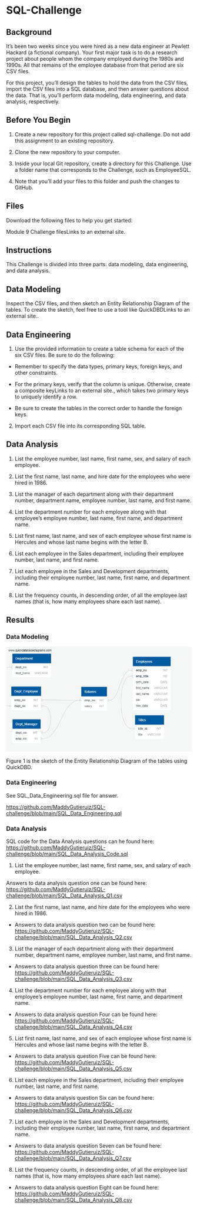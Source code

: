 # SQL-Challenge
## Background
It’s been two weeks since you were hired as a new data engineer at Pewlett Hackard (a fictional company). Your first major task is to do a research project about people whom the company employed during the 1980s and 1990s. All that remains of the employee database from that period are six CSV files.

For this project, you’ll design the tables to hold the data from the CSV files, import the CSV files into a SQL database, and then answer questions about the data. That is, you’ll perform data modeling, data engineering, and data analysis, respectively.

## Before You Begin
1. Create a new repository for this project called sql-challenge. Do not add this assignment to an existing repository.

2. Clone the new repository to your computer.

3. Inside your local Git repository, create a directory for this Challenge. Use a folder name that corresponds to the Challenge, such as EmployeeSQL.

4. Note that you’ll add your files to this folder and push the changes to GitHub.

## Files
Download the following files to help you get started:

Module 9 Challenge filesLinks to an external site.

## Instructions
This Challenge is divided into three parts: data modeling, data engineering, and data analysis.

## Data Modeling
Inspect the CSV files, and then sketch an Entity Relationship Diagram of the tables. To create the sketch, feel free to use a tool like QuickDBDLinks to an external site..

## Data Engineering
1. Use the provided information to create a table schema for each of the six CSV files. Be sure to do the following:

- Remember to specify the data types, primary keys, foreign keys, and other constraints.

- For the primary keys, verify that the column is unique. Otherwise, create a composite keyLinks to an external site., which takes two primary keys to uniquely identify a row.

- Be sure to create the tables in the correct order to handle the foreign keys.

2. Import each CSV file into its corresponding SQL table.

## Data Analysis
1. List the employee number, last name, first name, sex, and salary of each employee.

2. List the first name, last name, and hire date for the employees who were hired in 1986.

3. List the manager of each department along with their department number, department name, employee number, last name, and first name.

4. List the department number for each employee along with that employee’s employee number, last name, first name, and department name.

5. List first name, last name, and sex of each employee whose first name is Hercules and whose last name begins with the letter B.

6. List each employee in the Sales department, including their employee number, last name, and first name.

7. List each employee in the Sales and Development departments, including their employee number, last name, first name, and department name.

8. List the frequency counts, in descending order, of all the employee last names (that is, how many employees share each last name).


## Results

### Data Modeling
![SQL_Data modeling](https://github.com/MaddyGutieruiz/SQL-challenge/blob/main/SQL_Data%20modeling.png)

Figure 1 is the sketch of the Entity Relationship Diagram of the tables using QuickDBD.

### Data Engineering

See SQL_Data_Engineering.sql file for answer.

https://github.com/MaddyGutieruiz/SQL-challenge/blob/main/SQL_Data_Engineering.sql

### Data Analysis

SQL code for the Data Analysis questions can he found here: https://github.com/MaddyGutieruiz/SQL-challenge/blob/main/SQL_Data_Analysis_Code.sql

1. List the employee number, last name, first name, sex, and salary of each employee.

Answers to data analysis question one can be found here: https://github.com/MaddyGutieruiz/SQL-challenge/blob/main/SQL_Data_Analysis_Q1.csv

2. List the first name, last name, and hire date for the employees who were hired in 1986.

- Answers to data analysis question two can be found here: https://github.com/MaddyGutieruiz/SQL-challenge/blob/main/SQL_Data_Analysis_Q2.csv

3. List the manager of each department along with their department number, department name, employee number, last name, and first name.

- Answers to data analysis question three can be found here: https://github.com/MaddyGutieruiz/SQL-challenge/blob/main/SQL_Data_Analysis_Q3.csv
    
4. List the department number for each employee along with that employee’s employee number, last name, first name, and department name.
    
- Answers to data analysis question Four can be found here: https://github.com/MaddyGutieruiz/SQL-challenge/blob/main/SQL_Data_Analysis_Q4.csv

5. List first name, last name, and sex of each employee whose first name is Hercules and whose last name begins with the letter B.

- Answers to data analysis question Five can be found here: https://github.com/MaddyGutieruiz/SQL-challenge/blob/main/SQL_Data_Analysis_Q5.csv

6. List each employee in the Sales department, including their employee number, last name, and first name.

- Answers to data analysis question Six can be found here: https://github.com/MaddyGutieruiz/SQL-challenge/blob/main/SQL_Data_Analysis_Q6.csv

7. List each employee in the Sales and Development departments, including their employee number, last name, first name, and department name.

- Answers to data analysis question Seven can be found here: https://github.com/MaddyGutieruiz/SQL-challenge/blob/main/SQL_Data_Analysis_Q7.csv

8. List the frequency counts, in descending order, of all the employee last names (that is, how many employees share each last name).

- Answers to data analysis question Eight can be found here: https://github.com/MaddyGutieruiz/SQL-challenge/blob/main/SQL_Data_Analysis_Q8.csv
        
